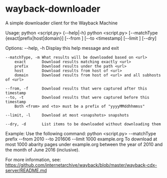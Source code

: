 # wayback-downloader
A simple downloader client for the Wayback Machine

Usage:
	python <script.py> {--help|-h}
	python <script.py> [--matchType {exact|prefix|host|domain}] [--from <timestamp>] [--to <timestamp] [--limit <snapshots>] [--dry] <url>

Options:
	--help, -h		Display this help message and exit

	--matchType, -m	What results will be downloaded based on <url>
		exact		Download results matching exactly <url>
		prefix		Download results under the path <url>
		host		Download results from host of <url>
		domain		Download results from host of <url> and all subhosts of <url>

	--from, -f		Download results that were captured after this timestamp
	--to, -t		Download results that were captured before this timestamp
		Both <from> and <to> must be a prefix of "yyyyMMddhhmmss"

	--limit, -l		Download at most <snapshots> snapshots

	--dry, -d		List items to be downloaded without downloading them

Example:
	Use the following command:
		python <script.py> --matchType prefix --from 2010 --to 201606 --limit 1000 example.org
	To download at most 1000 abarity pages under example.org between the year of 2010 and the month of June 2016 (inclusive).

For more information, see: https://github.com/internetarchive/wayback/blob/master/wayback-cdx-server/README.md
